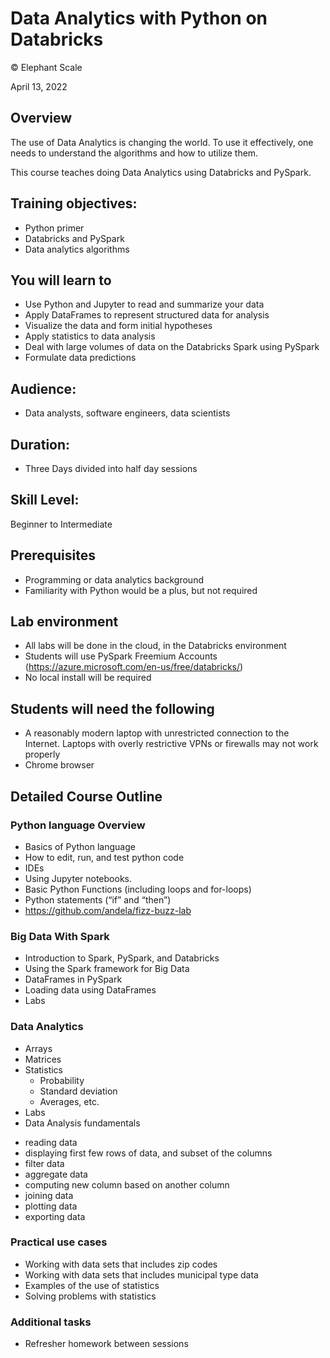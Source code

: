 # Data Analytics with Python on Databricks
© Elephant Scale

April 13, 2022

## Overview

The use of Data Analytics is changing the world. To use it effectively, one needs to understand the algorithms and how to utilize them. 

This course teaches doing Data Analytics using Databricks and PySpark.

## Training objectives:
* Python primer
* Databricks and PySpark
* Data analytics algorithms

## You will learn to
* Use Python and Jupyter to read and summarize your data
* Apply DataFrames to represent structured data for analysis
* Visualize the data and form initial hypotheses
* Apply statistics to data analysis
* Deal with large volumes of data on the Databricks Spark using PySpark
* Formulate data predictions

## Audience:
* Data analysts, software engineers, data scientists

## Duration:
* Three Days divided into half day sessions

## Skill Level:
Beginner to Intermediate

## Prerequisites
* Programming or data analytics background
* Familiarity with Python would be a plus, but not required

## Lab environment
* All labs will be done in the cloud, in the Databricks environment
* Students will use PySpark Freemium Accounts (https://azure.microsoft.com/en-us/free/databricks/)
* No local install will be required


## Students will need the following
* A reasonably modern laptop with unrestricted connection to the Internet.  Laptops with overly restrictive VPNs or firewalls may not work properly
* Chrome browser

## Detailed Course Outline

### Python language Overview
* Basics of Python language
* How to edit, run, and test python code
* IDEs
* Using Jupyter notebooks. 
* Basic Python Functions (including loops and for-loops)
* Python statements (“if” and “then”)
* https://github.com/andela/fizz-buzz-lab


### Big Data With Spark

* Introduction to Spark, PySpark, and Databricks
* Using the Spark framework for Big Data
* DataFrames in PySpark
* Loading data using DataFrames
* Labs

### Data Analytics

* Arrays
* Matrices
* Statistics
  * Probability
  * Standard deviation
  * Averages, etc.
* Labs
* Data Analysis fundamentals
- reading data
- displaying first few rows of data, and subset of the columns
- filter data
- aggregate data
- computing new column based on another column
- joining data
- plotting data
- exporting data

### Practical use cases

* Working with data sets that includes zip codes
* Working with data sets that includes municipal type data
* Examples of the use of statistics
* Solving problems with statistics

### Additional tasks

* Refresher homework between sessions
